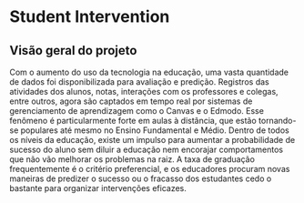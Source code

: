 # Student Intervention
## Visão geral do projeto
Com o aumento do uso da tecnologia na educação, uma vasta quantidade de dados foi disponibilizada para avaliação e predição. Registros das atividades dos alunos, notas, interações com os professores e colegas, entre outros, agora são captados em tempo real por sistemas de gerenciamento de aprendizagem como o Canvas e o Edmodo. Esse fenômeno é particularmente forte em aulas à distância, que estão tornando-se populares até mesmo no Ensino Fundamental e Médio. Dentro de todos os níveis da educação, existe um impulso para aumentar a probabilidade de sucesso do aluno sem diluir a educação nem encorajar comportamentos que não vão melhorar os problemas na raiz. A taxa de graduação frequentemente é o critério preferencial, e os educadores procuram novas maneiras de predizer o sucesso ou o fracasso dos estudantes cedo o bastante para organizar intervenções eficazes.
